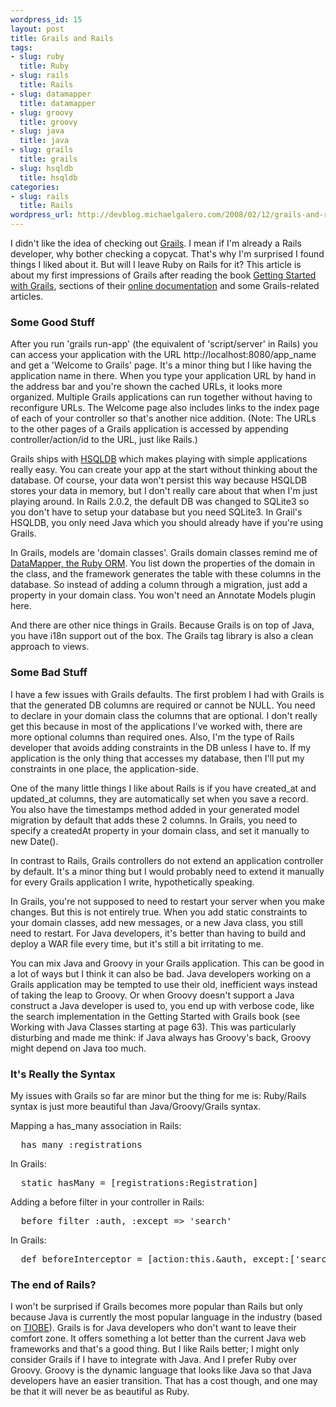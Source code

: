 ```yaml
--- 
wordpress_id: 15
layout: post
title: Grails and Rails
tags: 
- slug: ruby
  title: Ruby
- slug: rails
  title: Rails
- slug: datamapper
  title: datamapper
- slug: groovy
  title: groovy
- slug: java
  title: java
- slug: grails
  title: grails
- slug: hsqldb
  title: hsqldb
categories: 
- slug: rails
  title: Rails
wordpress_url: http://devblog.michaelgalero.com/2008/02/12/grails-and-rails/
---
```


I didn't like the idea of checking out [Grails](http://grails.org). I mean if I'm already a Rails developer, why bother checking a copycat. That's why I'm surprised I found things I liked about it. But will I leave Ruby on Rails for it? This article is about my first impressions of Grails after reading the book [Getting Started with Grails](http://www.infoq.com/minibooks/grails), sections of their [online documentation](http://grails.org/doc/1.0.x/) and some Grails-related articles.

### Some Good Stuff

After you run 'grails run-app' (the equivalent of 'script/server' in Rails) you can access your application with the URL http://localhost:8080/app_name and get a 'Welcome to Grails' page. It's a minor thing but I like having the application name in there. When you type your application URL by hand in the address bar and you're shown the cached URLs, it looks more organized. Multiple Grails applications can run together without having to reconfigure URLs. The Welcome page also includes links to the index page of each of your controller so that's another nice addition. (Note: The URLs to the other pages of a Grails application is accessed by appending controller/action/id to the URL, just like Rails.)

Grails ships with [HSQLDB](http://www.hsqldb.org/) which makes playing with simple applications really easy. You can create your app at the start without thinking about the database. Of course, your data won't persist this way because HSQLDB stores your data in memory, but I don't really care about that when I'm just playing around. In Rails 2.0.2, the default DB was changed to SQLite3 so you don't have to setup your database but you need SQLite3. In Grail's HSQLDB, you only need Java which you should already have if you're using Grails.

In Grails, models are 'domain classes'. Grails domain classes remind me of [DataMapper, the Ruby ORM](http://datamapper.org/). You list down the properties of the domain in the class, and the framework generates the table with these columns in the database. So instead of adding a column through a migration, just add a property in your domain class. You won't need an Annotate Models plugin here.

And there are other nice things in Grails. Because Grails is on top of Java, you have i18n support out of the box. The Grails tag library is also a clean approach to views.

### Some Bad Stuff

I have a few issues with Grails defaults. The first problem I had with Grails is that the generated DB columns are required or cannot be NULL. You need to declare in your domain class the columns that are optional. I don't really get this because in most of the applications I've worked with, there are more optional columns than required ones. Also, I'm the type of Rails developer that avoids adding constraints in the DB unless I have to. If my application is the only thing that accesses my database, then I'll put my constraints in one place, the application-side.

One of the many little things I like about Rails is if you have created_at and updated_at columns, they are automatically set when you save a record. You also have the timestamps method added in your generated model migration by default that adds these 2 columns. In Grails, you need to specify a createdAt property in your domain class, and set it manually to new Date().

In contrast to Rails, Grails controllers do not extend an application controller by default. It's a minor thing but I would probably need to extend it manually for every Grails application I write, hypothetically speaking.

In Grails, you're not supposed to need to restart your server when you make changes. But this is not entirely true. When you add static constraints to your domain classes, add new messages, or a new Java class, you still need to restart. For Java developers, it's better than having to build and deploy a WAR file every time, but it's still a bit irritating to me.

You can mix Java and Groovy in your Grails application. This can be good in a lot of ways but I think it can also be bad. Java developers working on a Grails application may be tempted to use their old, inefficient ways instead of taking the leap to Groovy. Or when Groovy doesn't support a Java construct a Java developer is used to, you end up with verbose code, like the search implementation in the Getting Started with Grails book (see Working with Java Classes starting at page 63). This was particularly disturbing and made me think: if Java always has Groovy's back, Groovy might depend on Java too much.

### It's Really the Syntax

My issues with Grails so far are minor but the thing for me is: Ruby/Rails syntax is just more beautiful than Java/Groovy/Grails syntax.

Mapping a has_many association in Rails:

<pre>
  has_many :registrations
</pre>

In Grails:

<pre>
  static hasMany = [registrations:Registration]
</pre>

Adding a before filter in your controller in Rails:

<pre>
  before_filter :auth, :except =&gt; 'search'
</pre>

In Grails:

<pre>
  def beforeInterceptor = [action:this.&amp;auth, except:['search']]
</pre>

### The end of Rails?

I won't be surprised if Grails becomes more popular than Rails but only because Java is currently the most popular language in the industry (based on [TIOBE](http://www.tiobe.com/tpci.htm)). Grails is for Java developers who don't want to leave their comfort zone. It offers something a lot better than the current Java web frameworks and that's a good thing. But I like Rails better; I might only consider Grails if I have to integrate with Java. And I prefer Ruby over Groovy. Groovy is the dynamic language that looks like Java so that Java developers have an easier transition. That has a cost though, and one may be that it will never be as beautiful as Ruby.
